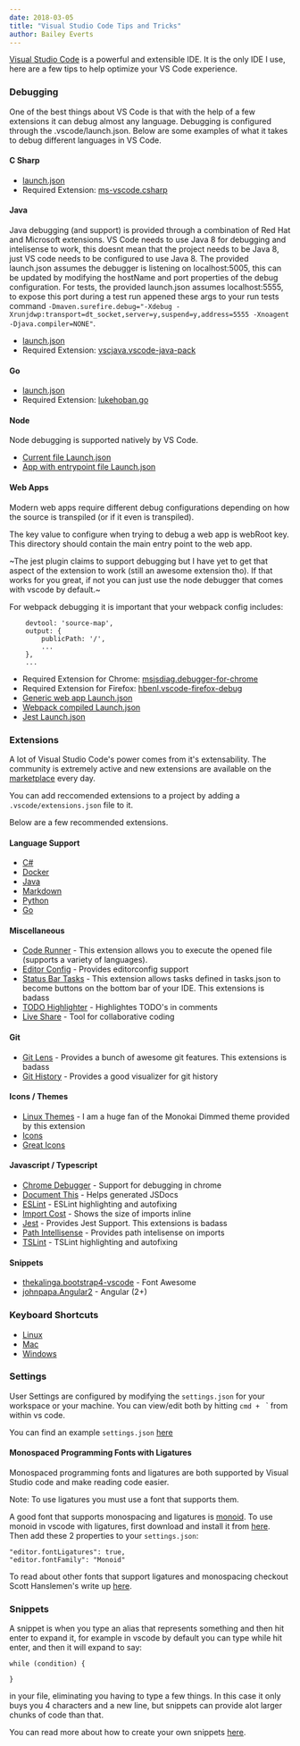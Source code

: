 ```yaml
---
date: 2018-03-05
title: "Visual Studio Code Tips and Tricks"
author: Bailey Everts
---
```


[Visual Studio Code](https://code.visualstudio.com/) is a powerful and extensible IDE. It is the only IDE I use, here are a few tips to help optimize your VS Code experience.

### Debugging
One of the best things about VS Code is that with the help of a few extensions it can debug almost any language. Debugging is configured through the .vscode/launch.json. Below are some examples of what it takes to debug different languages in VS Code.

#### C Sharp
* [launch.json](https://github.com/beverts312/dev-env/blob/master/vscode/debugging/dotnet.json)
* Required Extension: [ms-vscode.csharp](https://marketplace.visualstudio.com/items?itemName=ms-dotnettools.csharp)

#### Java
Java debugging (and support) is provided through a combination of Red Hat and Microsoft extensions.
VS Code needs to use Java 8 for debugging and intelisense to work, this doesnt mean that the project needs to be Java 8, just VS code needs to be configured to use Java 8.
The provided launch.json assumes the debugger is listening on localhost:5005, this can be updated by modifying the hostName and port properties of the debug configuration.
For tests, the provided launch.json assumes localhost:5555, to expose this port during a test run appened these args to your run tests command `-Dmaven.surefire.debug="-Xdebug -Xrunjdwp:transport=dt_socket,server=y,suspend=y,address=5555 -Xnoagent -Djava.compiler=NONE"`.

* [launch.json](https://github.com/beverts312/dev-env/blob/master/vscode/debugging/java.json)
* Required Extension: [vscjava.vscode-java-pack](https://marketplace.visualstudio.com/items?itemName=vscjava.vscode-java-pack)

#### Go
* [launch.json](https://github.com/beverts312/dev-env/blob/master/vscode/debugging/go.json)
* Required Extension: [lukehoban.go](https://marketplace.visualstudio.com/items?itemName=golang.Go)

#### Node
Node debugging is supported natively by VS Code.

* [Current file Launch.json](https://github.com/beverts312/dev-env/blob/master/vscode/debugging/node-current.json)
* [App with entrypoint file Launch.json](https://github.com/beverts312/dev-env/blob/master/vscode/debugging/node-entrypoint.json)

#### Web Apps
Modern web apps require different debug configurations depending on how the source is transpiled (or if it even is transpiled).

The key value to configure when trying to debug a web app is webRoot key. This directory should contain the main entry point to the web app.

~The jest plugin claims to support debugging but I have yet to get that aspect of the extension to work (still an awesome extension tho). If that works for you great, if not you can just use the node debugger that comes with vscode by default.~

For webpack debugging it is important that your webpack config includes:
```
    devtool: 'source-map',
    output: {
        publicPath: '/',
        ...
    },
    ...
```

* Required Extension for Chrome: [msjsdiag.debugger-for-chrome](https://marketplace.visualstudio.com/items?itemName=msjsdiag.debugger-for-chrome)
* Required Extension for Firefox: [hbenl.vscode-firefox-debug](https://marketplace.visualstudio.com/items?itemName=firefox-devtools.vscode-firefox-debug)
* [Generic web app Launch.json](https://github.com/beverts312/dev-env/blob/master/vscode/debugging/web.json)
* [Webpack compiled Launch.json](https://github.com/beverts312/dev-env/blob/master/vscode/debugging/webpack.json)
* [Jest Launch.json](https://github.com/beverts312/dev-env/blob/master/vscode/debugging/jest.json)

### Extensions
A lot of Visual Studio Code's power comes from it's extensability. The community is extremely active and new extensions are available on the [marketplace](https://marketplace.visualstudio.com/vscode) every day.

You can add reccomended extensions to a project by adding a `.vscode/extensions.json` file to it.

Below are a few recommended extensions.

#### Language Support
* [C#](https://marketplace.visualstudio.com/items?itemName=ms-dotnettools.csharp)
* [Docker](https://marketplace.visualstudio.com/items?itemName=ms-azuretools.vscode-docker)
* [Java](https://marketplace.visualstudio.com/items?itemName=vscjava.vscode-java-pack)
* [Markdown](https://marketplace.visualstudio.com/items?itemName=DavidAnson.vscode-markdownlint)
* [Python](https://marketplace.visualstudio.com/items?itemName=ms-python.python)
* [Go](https://marketplace.visualstudio.com/items?itemName=golang.Go)

#### Miscellaneous
* [Code Runner](https://marketplace.visualstudio.com/items?itemName=formulahendry.code-runner) - This extension allows you to execute the opened file (supports a variety of languages).
* [Editor Config](https://marketplace.visualstudio.com/items?itemName=EditorConfig.editorconfig) - Provides editorconfig support
* [Status Bar Tasks](https://marketplace.visualstudio.com/items?itemName=GuardRex.status-bar-tasks) - This extension allows tasks defined in tasks.json to become buttons on the bottom bar of your IDE. This extensions is badass
* [TODO Highlighter](https://marketplace.visualstudio.com/items?itemName=wayou.vscode-todo-highlight) - Highlightes TODO's in comments
* [Live Share](https://marketplace.visualstudio.com/items?itemName=MS-vsliveshare.vsliveshare) - Tool for collaborative coding

#### Git
* [Git Lens](https://marketplace.visualstudio.com/items?itemName=eamodio.gitlens) - Provides a bunch of awesome git features. This extensions is badass
* [Git History](https://marketplace.visualstudio.com/items?itemName=donjayamanne.githistory) - Provides a good visualizer for git history

#### Icons / Themes
* [Linux Themes](https://marketplace.visualstudio.com/items?itemName=SolarLiner.linux-themes) - I am a huge fan of the Monokai Dimmed theme provided by this extension
* [Icons](https://marketplace.visualstudio.com/items?itemName=vscode-icons-team.vscode-icons)
* [Great Icons](https://marketplace.visualstudio.com/items?itemName=emmanuelbeziat.vscode-great-icons)

#### Javascript / Typescript
* [Chrome Debugger](https://marketplace.visualstudio.com/items?itemName=msjsdiag.debugger-for-chrome) - Support for debugging in chrome
* [Document This](https://marketplace.visualstudio.com/items?itemName=joelday.docthis) - Helps generated JSDocs
* [ESLint](https://marketplace.visualstudio.com/items?itemName=dbaeumer.vscode-eslint) - ESLint highlighting and autofixing
* [Import Cost](https://marketplace.visualstudio.com/items?itemName=wix.vscode-import-cost) - Shows the size of imports inline
* [Jest](https://marketplace.visualstudio.com/items?itemName=Orta.vscode-jest) - Provides Jest Support. This extensions is badass
* [Path Intellisense](https://marketplace.visualstudio.com/items?itemName=christian-kohler.path-intellisense) - Provides path intelisense on imports
* [TSLint](https://marketplace.visualstudio.com/items?itemName=eg2.tslint) - TSLint highlighting and autofixing

#### Snippets
* [thekalinga.bootstrap4-vscode](https://marketplace.visualstudio.com/items?itemName=thekalinga.bootstrap4-vscode) - Font Awesome
* [johnpapa.Angular2](https://marketplace.visualstudio.com/items?itemName=johnpapa.Angular2) - Angular (2+)

### Keyboard Shortcuts
* [Linux](https://code.visualstudio.com/shortcuts/keyboard-shortcuts-linux.pdf)
* [Mac](https://code.visualstudio.com/shortcuts/keyboard-shortcuts-macos.pdf)
* [Windows](https://code.visualstudio.com/shortcuts/keyboard-shortcuts-windows.pdf)

### Settings
User Settings are configured by modifying the `settings.json` for your workspace or your machine. You can view/edit both by hitting `cmd + ` ` from within vs code.

You can find an example `settings.json` [here](https://github.com/beverts312/dev-env/blob/master/vscode/settings.json)

#### Monospaced Programming Fonts with Ligatures
Monospaced programming fonts and ligatures are both supported by Visual Studio code and make reading code easier.

Note: To use ligatures you must use a font that supports them.

A good font that supports monospacing and ligatures is [monoid](https://github.com/larsenwork/monoid). To use monoid in vscode with ligatures, first download and install it from [here](https://github.com/larsenwork/monoid). Then add these 2 properties to your `settings.json`:

```
"editor.fontLigatures": true,
"editor.fontFamily": "Monoid"
```

To read about other fonts that support ligatures and monospacing checkout Scott Hanslemen's write up [here](https://www.hanselman.com/blog/MonospacedProgrammingFontsWithLigatures.aspx).

### Snippets
A snippet is when you type an alias that represents something and then hit enter to expand it, for example in vscode by default you can type while hit enter, and then it will expand to say:
```
while (condition) {

}
```
in your file, eliminating you having to type a few things. In this case it only buys you 4 characters and a new line, but snippets can provide alot larger chunks of code than that.

You can read more about how to create your own snippets [here](https://code.visualstudio.com/docs/editor/userdefinedsnippets).